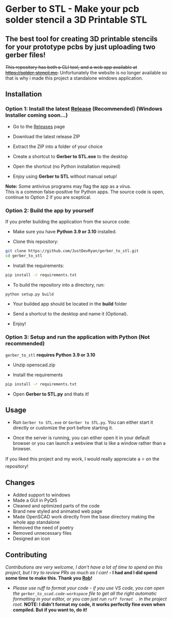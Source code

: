 # Gerber to STL - Make your pcb solder stencil a 3D Printable STL

## The best tool for creating 3D printable stencils for your prototype pcbs by just uploading two gerber files!

~~This repository has both a CLI tool, and a web app available at https://solder-stencil.me.~~ Unfortunately the website is no longer available so that is why i made this project a standalone windows application.

## Installation

### Option 1: Install the latest [Release](https://github.com/JustDevRyan/gerber_to_stl/releases) (Recommended) (Windows Installer coming soon...)

* Go to the [Releases](https://github.com/JustDevRyan/gerber_to_stl/releases) page

* Download the latest release ZIP

* Extract the ZIP into a folder of your choice

* Create a shortcut to **Gerber to STL.exe** to the desktop

* Open the shortcut (no Python installation required)

* Enjoy using **Gerber to STL** without manual setup!

**Note:** Some antivirus programs may flag the app as a virus.  
This is a common false-positive for Python apps. The source code is open, continue to Option 2 if you are sceptical.

### Option 2: Build the app by yourself

If you prefer building the application from the source code:

* Make sure you have **Python 3.9 or 3.10** installed.

* Clone this repository:
```bash
git clone https://github.com/JustDevRyan/gerber_to_stl.git
cd gerber_to_stl
```

* Install the requirements:
```bash
pip install -r requirements.txt
```

* To build the repository into a directory, run:
```bash
python setup.py build
```

* Your builded app should be located in the **build** folder

* Send a shortcut to the desktop and name it (Optional).

* Enjoy!

### Option 3: Setup and run the application with Python (Not recommended)
`gerber_to_stl` **requires Python 3.9 or 3.10**

* Unzip openscad.zip

* Install the requirements
```bash
pip install -r requirements.txt
```
* Open **Gerber to STL.py** and thats it!

## Usage

* Run `Gerber to STL.exe` or `Gerber to STL.py`. You can either start it directly or customize the port before starting it.  

* Once the server is running, you can either open it in your default browser or you can launch a webview that is like a window rather than a browser.

If you liked this project and my work, I would really appreciate a ⭐ on the repository!


## Changes
* Added support to windows
* Made a GUI in PyQt5
* Cleaned and optimized parts of the code
* Brand new styled and animated web page
* Made OpenSCAD work directly from the base directory making the whole app standalone
* Removed the need of poetry
* Removed unnecessary files
* Designed an icon

## Contributing

*Contributions are very welcome, I don't have a lot of time to spend on this project, but I try to review PRs as much as I can!* 
**- I had and I did spend some time to make this. Thank you [Rob](https://github.com/kirberich)!**

* *Please use ruff to format your code - if you use VS code, you can open the `gerber_to_scad.code-workspace` file to get all the right automatic formatting in your editor, or you can just run `ruff format .` in the project root.* **NOTE: I didn't format my code, it works perfectly fine even when compiled. But if you want to, do it!**
